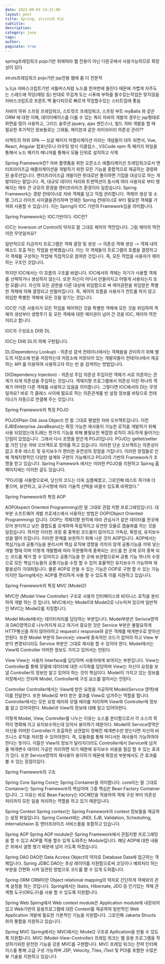 ```yaml
---
date: 2021-09-03 14:21:00
layout: post
title: Spring, struts의 비교
subtitle:
description:
category: java
tags:
author:
paginate: true
---
```


spring프레임워크
pojo기반
위에따라 웹 전용이 아닌 다른곳에서 사용가능하므로 확장성이 있다

struts프레임워크
pojo기반
jsp전용
웹에 좀 더 전문적

노드js
자바스크립트기반
셔틀버스처럼 노드를 한꺼번에 돌린다
때문에 가볍게 자주도는 스레드에 적당(채팅 등)
반대로 무겁게 도는 시퓨에 부하를 줄수있는작업은 맞지않음
자바스크립트로 프론트.백 둘다되므로 빠르게 작업할수있는 스타트업에 좋음

자바의 하위
스프링 프레임워크, 스트럿츠 프레임워크, 스프링 부트
myBatis 와 같은 ORM 에 대한 이해, 데이터베이스를 다룰 수 있는 쿼리
자바의 개발의 경우는 jsp형태로 화면을 많이 사용하고, 그리드 솔루션 jquery, ajax
젠킨스나, 빌드
자바 개발을 할 때 필요한 추가적인 정보들로는 그래들, 메이븐과 같은 라이브러리 의존성 관리??

리액트의 하위
SPA — 싱글 페이지 어플리케이션 이라는 개념들이 대두 되면서, Vue, React, Angular
컴포넌트나 라우팅 방식
이클립스 , VSCode
npm 즉 패키지 파일을 통해서 노드 패키지 메니져를 통해서 모듈 단위로 설치하고 삭제

Spring Framework란?
자바 플랫폼을 위한 오픈소스 애플리케이션 프레임워크로서 엔터프라이즈급 애플리케이션을 개발하기 위한 모든 기능을 종합적으로 제공하는 경량화된 솔루션입니다.
엔터프라이즈급 개발이란 뜻대로만 풀이하면 기업을 대상으로 하는 개발이라는 말입니다. 즉, 대규모 데이터 처리와 트랜잭션이 동시에 여러 사용자로 부터 행해지는 매우 큰 규모의 환경을 엔터프라이즈 환경이라 일컫습니다.
Spirng Framework는 경량 컨테이너로 자바 객체를 담고 직접 관리합니다. 객체의 생성 및 소멸 그리고 라이프 사이클을관리하며 언제든 Spring 컨테이너로 부터 필요한 객체를 가져와 사용할 수 있습니다.
이는 Spirng이 IOC 기반의 Framework임을 의미합니다.

Spring Framework는 IOC기반이다. IOC란?

IOC는 Inversion of Control의 약자로 말 그대로 제어의 역전입니다. 그럼 제어의 역전이란 무엇일까요?

일반적으로 지금까지 프로그램은
객체 결정 및 생성 -> 의존성 객체 생성 -> 객채 내의 메소드 호출 하는 작업을 반복했습니다.
이는 각 객체들이 프로그램의 흐름을 결정하고 각 객체를 구성하는 작업에 직접적으로 참여한 것입니다.
즉, 모든 작업을 사용자가 제어하는 구조인 것입니다.

하지만 IOC에서는 이 흐름의 구조를 바꿉니다. IOC에서의 객체는 자기가 사용할 객체를 선택하거나 생성하지 않는다. 또한 자신이 어디서 만들어지고 어떻게 사용되는지 또한 모릅니다. 자신의 모든 권한을 다른 대상에 위임함으로 써 제어권한을 위임받은 특별한 객체에 의해 결정되고 만들어집니다.
즉, 제어의 흐름을 사용자가 컨트롤 하지 않고 위임한 특별한 객체에 모든 것을 맡기는 것입니다.

IOC란 기존 사용자가 모든 작업을 제어하던 것을 특별한 객체에 모든 것을 위임하여 객체의 생성부터 생명주기 등 모든 객체에 대한 제어권이 넘어 간 것을 IOC, 제어의 역전 이라고 합니다.

IOC의 구성요소 DI와 DL

IOC는 DI와 DL의 의해 구현됩니다.

DL(Dependency Lookup) - 의존성 검색
컨테이너에서는 객체들을 관리하기 위해 별도의 저장소에 빈을 저장하는데 저장소에 저장되어 있는 개발자들이 컨테이너에서 제공하는 API 를 이용하여 사용하고자 하는 빈 을 검색하는 방법입니다.

DI(Dependency Injection) - 의존성 주입
의존성 주입이란 객체가 서로 의존하는 관계가 되게 의존성을 주입하는 것입니다. 객체지향 프로그램에서 의존성 이란 하나의 객체가 어떠한 다른 객체를 사용하고 있음을 의미합니다. 그렇다면 IOC에서의 DI는 무엇일까요?
바로 각 클래스 사이에 필요로 하는 의존관계를 빈 설정 정보를 바탕으로 컨테이너가 자동으로 연결해 주는 것입니다.

Spring Framework의 특징 POJO

POJO(Plain Old Java Object) 란 말 그대로 평범한 자바 오브젝트입니다.
이전 EJB(Enterprise JavaBeans)는 확장 가능한 재사용이 가능한 로직을 개발하기 위해 사용 되었었는데 EJB는 한가지 기능을 위해 불필요한 복잡한 로직이 과도하게 들어가는 단점이 있었습니다. 그래서 다시 조명을 받은게 POJO입니다. POJO는 gettet/setter를 가진 단순 자바 오브젝트로 정의를 하고 있습니다. 이러한 단순 오브젝트는 의존성이 없고 추후 테스트 및 유지보수가 편리한 유연성의 장점을 가집니다. 이러한 장점들로 인해 객체지향적인 다양한 설계와 구현이 가능해지고 POJO의 기반의 Framework가 조명을 받고 있습니다.
Spring Framework 에서는 이러한 POJO을 지원하고 Spirng 홈페이지에는 이러한 글도 있습니다.

"POJO를 사용함으로써, 당신의 코드는 더욱 심플해졌고, 그로인해 테스트 하기에 더 좋으며, 유연하고, 요구사항에 따라 기술적 선택을 바꿀수 있도록 바뀌었다."

Spring Framework의 특징 AOP

AOP(Aspect Oriented Programming)란 말 그대로 관점 지향 프로그래밍입니다.
대부분 소프트웨어 개발 프로세스에서 사용하는 방법은 OOP(Object Oriented Programming) 입니다.
OOP는 객체지향 원칙에 따라 관심사가 같은 데이터를 한곳에 모아 분리하고 낮은 결합도를 갖게하여 독립적이고 유연한 모듈로 캡슐화를 하는 것을 일컫습니다. 하지만 이러한 과정 중 중복된 코드들이 많아지고 가독성, 확장성, 유지보수성을 떨어 뜨립니다. 이러한 문제를 보완하기 위해 나온 것이 AOP입니다.
AOP에서는 핵심기능과 공통기능을 분리시켜 핵심 로직에 영향을 끼치지 않게 공통기능을 끼워 넣는 개발 형태 이며 이렇게 개발함에 따라 무분별하게 중복되는 코드를 한 곳에 모아 중복 되는 코드를 제거 할 수 있어지고 공통기능을 한 곳에 보관함으로써 공통 기능 하나의 수정으로 모든 핵심기능들의 공통기능을 수정 할 수 있어 효율적인 유지보수가 가능하며 재활용성이 극대화됩니다.
물론 AOP로 만들 수 있는 기능은 OOP로 구현 할 수 있는 기능이지만 Spring에서는 AOP를 편리하게 사용 할 수 있도록 이를 지원하고 있습니다.

Spring Framework의 특징 MVC (Model2)

MVC란 (Model View Controller) 구조로 사용자 인터페이스와 비지니스 로직을 분리하여 개발 하는 것 입니다. MVC에서는 Model1과 Model2로 나누어져 있으며 일반적인 MVC는 Model2를 지칭합니다.

Model
Model에서는 데이터처리를 담당하는 부분입니다. Model부분은 Serivce영역과 DAO영역으로 나누어지게 되고 여기서 중요한 것은 Service 부분은 불필요하게 HTTP통신을 하지 않아야하고 request나 response와 같은 객체를 매개변수로 받아선 안된다. 또한 Model 부분의 Service는 view에 종속적인 코드가 없어야 하고 View 부분이 변경되더라도 Service 부분은 그대로 재사용 할 수 있어야 한다.
Model에서는 View와 Controller 어떠한 정보도 가지고 있어서는 안된다.

View
View는 사용자 Interface를 담당하며 사용자에게 보여지는 부분입니다. View는 Controller를 통해 모델에 데이터에 대한 시각화를 담당하며 View는 자신이 요청을 보낼 Controller의 정보만 알고 있어야 하는 것이 핵심이다.
Model이 가지고 있는 정보를 저장해서는 안되며 Model, Controller에 구성 요소를 알아서는 안된다.

Controller
Controller에서는 View에 받은 요청을 가공하여 Model(Service 영역)에 이를 전달한다. 또한 Model로 부터 받은 결과를 View로 넘겨주는 역할을 합니다. Controller에서는 모든 요청 에러와 모델 에러를 처리하며 View와 Controller에 정보를 알고 있어야한다.
Model과 View의 정보에 대해 알고 있어야한다.

이렇게 Model, View, Controller를 나누는 이유는 소스를 분리함으로서 각 소스의 목적이 명확해 지고 유지보수하는데 있어서 용이하기 때문이다. Model의 Service영역은 자신을 어떠한 Controller가 호출하든 상관없이 정해진 매개변수만 받는다면 자신의 비즈니스 로직을 처리할 수 있어야한다.
즉, 모듈화를 통해 어디서든 재사용이 가능하여야 한다는 뜻이다.
이말은 View의 정보가 달라지더라도 Controller에서 Service에 넘겨줄 매개변수 데이터 가공만 처리하면 되기 때문에 유지보수 비용을 절감 할 수 있는 효과가 있다. 또한 Service영역의 재사용이 용이하기 때문에 확장성 부분에서도 큰 효과를 볼 수 있는 장점이있다.

Spring Framework의 구조

Spring Core
Spring Core는 Spring Container을 의미합니다. core라는 말 그대로 Container는 Spring Framework의 핵심이며 그중 핵심은 Bean Factory Container입니다. 그 이유는 바로 Bean Factory는 IOC패턴을 적용하여 객체 구성 부터 의존성 처리까지 모든 일을 처리하는 역할을 하고 있기 때문입니다.

Spring Context
Spring context는 Spring Framework의 context 정보들을 제공하는 설정 파일입니다. Spring Context에는 JNDI, EJB, Validation, Scheduiling, Internaliztaion 등 엔터프라이즈 서비스들을 포함하고 있습니다.

Spring AOP
Spring AOP module은 Spring Framework에서 관점지향 프로그래밍을 할 수 있고 AOP를 적용 할수 있게 도와주는 Module입니다. 해당 AOP에 대한 내용은 위에서 설명 했기 때문에 넘어 가도록 하겠습니다.

Spring DAO
DAO란 Data Access Object의 약자로 Database Data에 접근하는 객체입니다. Spring JDBC DAO는 추상 레이어를 지원함으로써 코딩이나 예외처리 하는 부분을 간편화 시켜 일관된 방법으로 코드를 짤 수 있게 도와줍니다.

Spring ORM
ORM이란 Object relational mapping의 약자로 간단하게 객체와의 관계 설정을 하는 것입니다. Spring에서는 Ibatis, Hibernate, JDO 등 인기있는 객체 관계형 도구(OR도구)를 사용 할 수 있도록 지원합니다.

Spring Web
Spirng에서 Web context module은 Application module에 내장되어 있고 Web기반의 응용프로그램에 대한 Context를 제공하여 일반적인 Web Application 개발에 필요한 기본적인 기능을 지원합니다. 그로인해 Jakarta Structs 와의 통합을 지원하고 있습니다.

Spring MVC
Spring에서는 MVC에서는 Model2 구조로 Apllication을 만들 수 있도록 지원합니다. MVC (Model-View-Controller) 프레임 워크는 웹 응용 프로그램을 작성하기위한 완전한 기능을 갖춘 MVC를 구현합니다. MVC 프레임 워크는 전략 인터페이스를 통해 고급 구성 가능하며 JSP, Velocity, Tiles, iText 및 POI를 포함한 수많은 뷰 기술을 지원하고 있습니다.
